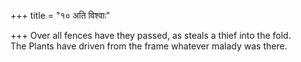 +++
title = "१० अति विश्वाः"

+++
Over all fences have they passed, as steals a thief into the fold.  
     The Plants have driven from the frame whatever malady was there.